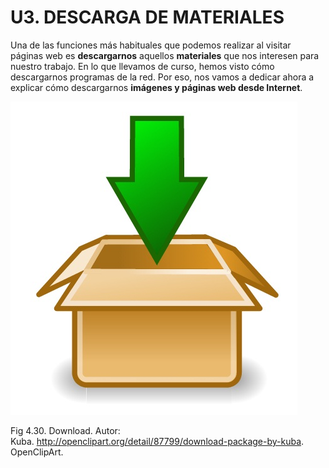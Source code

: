 
# U3. DESCARGA DE MATERIALES

Una de las funciones más habituales que podemos realizar al visitar páginas web es **descargarnos** aquellos **materiales** que nos interesen para nuestro trabajo. En lo que llevamos de curso, hemos visto cómo descargarnos programas de la red. Por eso, nos vamos a dedicar ahora a explicar cómo descargarnos **imágenes y páginas web desde Internet**.


![](img/download.jpg)

Fig 4.30. Download. Autor: Kuba. http://openclipart.org/detail/87799/download-package-by-kuba. OpenClipArt.

